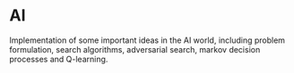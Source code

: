 # AI
Implementation of some important ideas in the AI world, including problem formulation, search algorithms, adversarial search, markov decision processes and Q-learning.
